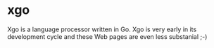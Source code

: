 xgo
===

Xgo is a language processor written in Go.  Xgo is very early in its
development cycle and these Web pages are even less substanial ;-)

